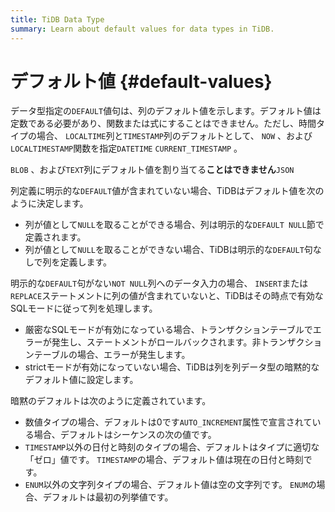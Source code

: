 ```yaml
---
title: TiDB Data Type
summary: Learn about default values for data types in TiDB.
---
```


# デフォルト値 {#default-values}

データ型指定の`DEFAULT`値句は、列のデフォルト値を示します。デフォルト値は定数である必要があり、関数または式にすることはできません。ただし、時間タイプの場合、 `LOCALTIME`列と`TIMESTAMP`列のデフォルトとして、 `NOW` 、および`LOCALTIMESTAMP`関数を指定`DATETIME` `CURRENT_TIMESTAMP` 。

`BLOB` 、および`TEXT`列にデフォルト値を割り当てる**ことはできません**`JSON`

列定義に明示的な`DEFAULT`値が含まれていない場合、TiDBはデフォルト値を次のように決定します。

-   列が値として`NULL`を取ることができる場合、列は明示的な`DEFAULT NULL`節で定義されます。
-   列が値として`NULL`を取ることができない場合、TiDBは明示的な`DEFAULT`句なしで列を定義します。

明示的な`DEFAULT`句がない`NOT NULL`列へのデータ入力の場合、 `INSERT`または`REPLACE`ステートメントに列の値が含まれていないと、TiDBはその時点で有効なSQLモードに従って列を処理します。

-   厳密なSQLモードが有効になっている場合、トランザクションテーブルでエラーが発生し、ステートメントがロールバックされます。非トランザクションテーブルの場合、エラーが発生します。
-   strictモードが有効になっていない場合、TiDBは列を列データ型の暗黙的なデフォルト値に設定します。

暗黙のデフォルトは次のように定義されています。

-   数値タイプの場合、デフォルトは0です`AUTO_INCREMENT`属性で宣言されている場合、デフォルトはシーケンスの次の値です。
-   `TIMESTAMP`以外の日付と時刻のタイプの場合、デフォルトはタイプに適切な「ゼロ」値です。 `TIMESTAMP`の場合、デフォルト値は現在の日付と時刻です。
-   `ENUM`以外の文字列タイプの場合、デフォルト値は空の文字列です。 `ENUM`の場合、デフォルトは最初の列挙値です。
